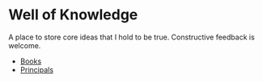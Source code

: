 # Well of Knowledge
A place to store core ideas that I hold to be true. Constructive feedback is welcome.

+ [Books](https://github.com/ClintCMV/Knowledge-Notebook/blob/master/Important%20Books.md)
+ [Principals](https://github.com/ClintCMV/Knowledge-Notebook/blob/master/Principals.md)